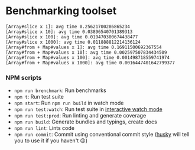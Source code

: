 # Benchmarking toolset

```
[Array#slice x 1]: avg time 0.25621700286865234
[Array#slice x 10]: avg time 0.03896540701389313
[Array#slice x 100]: avg time 0.019470300674438477
[Array#slice x 1000]: avg time 0.011888812214136124
[Array#from + Map#values x 1]: avg time 0.16911500692367554
[Array#from + Map#values x 10]: avg time 0.002597507834434509
[Array#from + Map#values x 100]: avg time 0.001498718559741974
[Array#from + Map#values x 1000]: avg time 0.0016447401642799377
```

### NPM scripts

- `npm run brenchmark`: Run benchmarks
- `npm t`: Run test suite
- `npm start`: Run `npm run build` in watch mode
- `npm run test:watch`: Run test suite in [interactive watch mode](http://facebook.github.io/jest/docs/cli.html#watch)
- `npm run test:prod`: Run linting and generate coverage
- `npm run build`: Generate bundles and typings, create docs
- `npm run lint`: Lints code
- `npm run commit`: Commit using conventional commit style ([husky](https://github.com/typicode/husky) will tell you to use it if you haven't :wink:)
